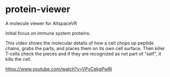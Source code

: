 # protein-viewer
A molecule viewer for AltspaceVR

Initial focus on immune system proteins. 

This video shows the molecular details of how a cell chops up peptide chains, grabs the parts, and places them on its own cell surface. Then killer T-cells check the pieces and if they are recognized as not part of "self", it kills the cell.

https://www.youtube.com/watch?v=VPvCekgPwRI
